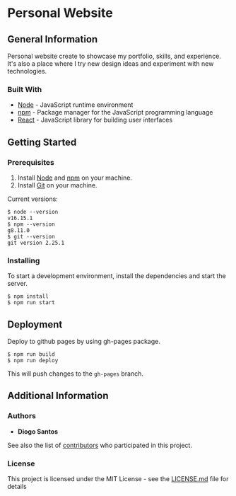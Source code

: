# Personal Website

## General Information

Personal website create to showcase my portfolio, skills, and experience. It's also a place where I try new design ideas and experiment with new technologies.

### Built With

* [Node](https://nodejs.org/) - JavaScript runtime environment
* [npm](https://www.npmjs.com/) - Package manager for the JavaScript programming language
* [React](https://reactjs.org/) - JavaScript library for building user interfaces

## Getting Started

### Prerequisites

1. Install [Node](https://nodejs.org/en/download/) and [npm](https://www.npmjs.com/get-npm) on your machine.
2. Install [Git](https://git-scm.com/downloads) on your machine.

Current versions:
```
$ node --version
v16.15.1
$ npm --version
g8.11.0
$ git --version
git version 2.25.1
```

### Installing

To start a development environment, install the dependencies and start the server.
```
$ npm install
$ npm run start
```

## Deployment

Deploy to github pages by using gh-pages package.
```
$ npm run build
$ npm run deploy
```
This will push changes to the `gh-pages` branch.

## Additional Information

### Authors

* **Diogo Santos**

See also the list of [contributors](https://github.com/DiogoSantoss/diogosantoss.github.io/contributors) who participated in this project.

### License

This project is licensed under the MIT License - see the [LICENSE.md](LICENSE.md) file for details
